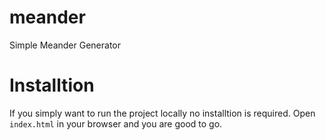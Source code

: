 # meander
Simple Meander Generator

# Installtion
If you simply want to run the project locally no installtion is required. Open `index.html` in your browser and you are good to go.


